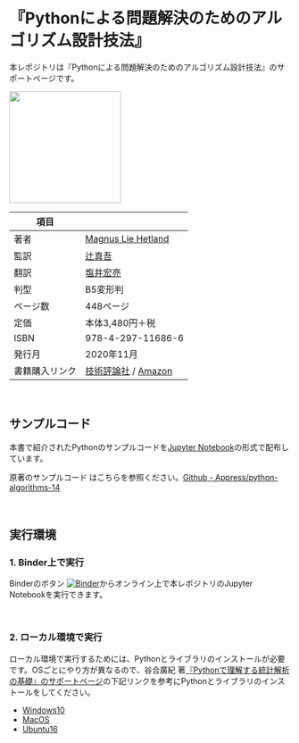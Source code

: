 # 『Pythonによる問題解決のためのアルゴリズム設計技法』



本レポジトリは『Pythonによる問題解決のためのアルゴリズム設計技法』のサポートページです。


<img src="http://image.gihyo.co.jp/assets/images/cover/2020/9784297116866.jpg" width="200">



| 項目           |                                                              |
| -------------- | ------------------------------------------------------------ |
| 著者           | [Magnus Lie Hetland](https://www.amazon.co.jp/s?i=stripbooks&rh=p_27%3AMagnus+Lie+Hetland&s=relevancerank&text=Magnus+Lie+Hetland&ref=dp_byline_sr_book_1) |
| 監訳           | [辻真吾](https://www.amazon.co.jp/%25E8%25BE%25BB-%25E7%259C%259F%25E5%2590%25BE/e/B004LW8IFM?ref=sr_ntt_srch_lnk_1&qid=1604299903&sr=1-1) |
| 翻訳           | [塩井宏亮](https://www.amazon.co.jp/%E5%A1%A9%E4%BA%95%E5%AE%8F%E4%BA%AE/e/B08HCPTKKM?ref_=dbs_p_pbk_r00_abau_000000) |
| 判型           | B5変形判                                                     |
| ページ数       | 448ページ                                                    |
| 定価           | 本体3,480円＋税                                              |
| ISBN           | 978-4-297-11686-6                                            |
| 発行月         | 2020年11月                                                   |
| 書籍購入リンク | [技術評論社](https://gihyo.jp/book/2020/978-4-297-11686-6) / [Amazon](https://www.amazon.co.jp/o/ASIN/4297116863/gihyojp-22) |

<br />


## サンプルコード

本書で紹介されたPythonのサンプルコードを[Jupyter Notebook](https://jupyter.org/)の形式で配布しています。

原著のサンプルコード はこちらを参照ください。[Github - Appress/python-algorithms-14](https://github.com/apress/python-algorithms-14)

<br />

## 実行環境

### 1. Binder上で実行
Binderのボタン [![Binder](https://mybinder.org/badge_logo.svg)](https://mybinder.org/v2/gh/ghmagazine/python_algorithms/HEAD)からオンライン上で本レポジトリのJupyter Notebookを実行できます。

<br />

### 2. ローカル環境で実行

ローカル環境で実行するためには、Pythonとライブラリのインストールが必要です。OSごとにやり方が異なるので、谷合廣紀 著[『Pythonで理解する統計解析の基礎』のサポートページ](https://github.com/ghmagazine/python_stat_sample)の下記リンクを参考にPythonとライブラリのインストールをしてください。

- [Windows10](https://github.com/ghmagazine/python_stat_sample/blob/master/tutorial/env_const/windows10.md)
- [MacOS](https://github.com/ghmagazine/python_stat_sample/blob/master/tutorial/env_const/macos.md)
- [Ubuntu16](https://github.com/ghmagazine/python_stat_sample/blob/master/tutorial/env_const/ubuntu16.md)
